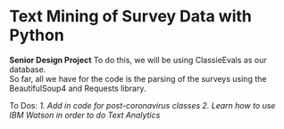 # Text Mining of Survey Data with Python
**Senior Design Project**
To do this, we will be using ClassieEvals as our database.  
So far, all we have for the code is the parsing of the surveys using the BeautifulSoup4 and Requests library.  

To Dos:
*1. Add in code for post-coronavirus classes
 2. Learn how to use IBM Watson in order to do Text Analytics*

